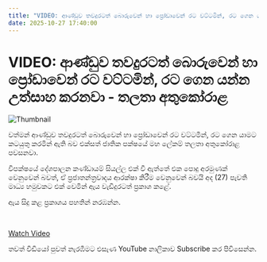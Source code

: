 ```yaml
---
title: "VIDEO: ආණ්ඩුව තවදුරටත් බොරුවෙන් හා ප්‍රෝඩාවෙන් රට වට්ටමින්, රට ගෙන යන්න උත්සාහ කරනවා - තලතා අතුකෝරාළ"
date: 2025-10-27 17:40:00
---
```


# VIDEO: ආණ්ඩුව තවදුරටත් බොරුවෙන් හා ප්‍රෝඩාවෙන් රට වට්ටමින්, රට ගෙන යන්න උත්සාහ කරනවා - තලතා අතුකෝරාළ

![Thumbnail](https://helakuru.sgp1.cdn.digitaloceanspaces.com/esana/images/lib/thalatha-athukorala-unp-new.jpg)

වත්මන් ආණ්ඩුව තවදුරටත් බොරුවෙන් හා ප්‍රෝඩාවෙන් රට වට්ටමින්, රට ගෙන යාමට කටයුතු කරමින් ඇති බව එක්සත් ජාතික පක්ෂයේ මහ ලේකම් තලතා අතුකෝරාළ පවසනවා.

විපක්ෂයේ දේශපාලන කණ්ඩායම් සියල්ල එක් වී ඇත්තේ එක පොදු අරමුණක් වෙනුවෙන් බවත්, ඒ ප්‍රජාතන්ත්‍රවාදය ආරක්ෂා කිරීම වෙනුවෙන් බවයි අද (27) පැවති මාධ්‍ය හමුවකට එක් වෙමින් ඇය වැඩිදුරටත් ප්‍රකාශ කළේ.

ඇය සිදු කළ ප්‍රකාශය පහතින් නරඹන්න.

 

[Watch Video](https://youtube.com/embed/g4mdDGQepfc)

තවත් වීඩියෝ පුවත් නැරඹීමට එසැණ YouTube නාලිකාව Subscribe කර පිවිසෙන්න.

